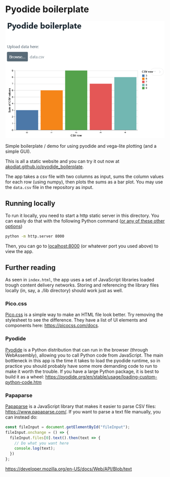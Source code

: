 
# Pyodide boilerplate
![Example result using data.csv](example.png)

Simple boilerplate / demo for using pyodide and vega-lite plotting (and a simple GUI).

This is all a static website and you can try it out now at [akodiat.github.io/pyodide_boilerplate](https://akodiat.github.io/pyodide_boilerplate/).

The app takes a csv file with two columns as input, sums the column values for each row (using numpy), then plots the sums as a bar plot. You may use the `data.csv` file in the repository as input.

## Running locally
To run it locally, you need to start a http static server in this directory. You can easily do that with the following Python command ([or any of these other options](https://gist.github.com/willurd/5720255))

```sh
python -m http.server 8000
```

Then, you can go to [localhost:8000](HTTP:/localhost:8000) (or whatever port you used above) to view the app.

## Further reading
As seen in `index.html`, the app uses a set of JavaScript libraries loaded trough content delivery networks. Storing and referencing the library files locally (in, say, a ./lib directory) should work just as well.

### Pico.css
[Pico.css](https://picocss.com/) is a simple way to make an HTML file look better. Try removing the stylesheet to see the difference. They have a list of UI elements and components here: https://picocss.com/docs.

### Pyodide
[Pyodide](https://pyodide.org/) is a Python distribution that can run in the browser (through WebAssembly), allowing you to call Python code from JavaScript. The main bottleneck in this app is the time it takes to load the pyodide runtime, so in practice you should probably have some more demanding code to run to make it worth the trouble. If you have a large Python package, it is best to build it as a wheel: https://pyodide.org/en/stable/usage/loading-custom-python-code.htm

### Papaparse
[Papaparse](https://www.papaparse.com/) is a JavaScript library that makes it easier to parse CSV files: https://www.papaparse.com/. If you want to parse a text file manually, you can instead do:
```js
const fileInput = document.getElementById("fileInput");
fileInput.onchange = () => {
  fileInput.files[0].text().then(text => {
    // Do what you want here
    console.log(text);
  })
};
```
https://developer.mozilla.org/en-US/docs/Web/API/Blob/text
